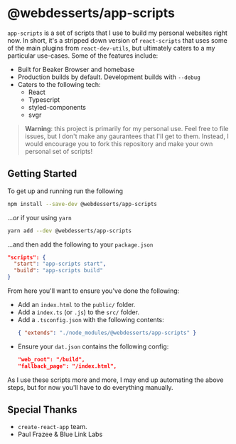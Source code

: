 # @webdesserts/app-scripts

`app-scripts` is a set of scripts that I use to build my personal websites right now. In short, it's a stripped down version of `react-scripts` that uses some of the main plugins from `react-dev-utils`, but ultimately caters to a my particular use-cases. Some of the features include:

- Built for Beaker Browser and homebase
- Production builds by default. Development builds with `--debug`
- Caters to the following tech:
  - React
  - Typescript
  - styled-components
  - svgr

> **Warning**: this project is primarily for my personal use. Feel free to file issues, but I don't make any gaurantees that I'll get to them. Instead, I would encourage you to fork this repository and make your own personal set of scripts!

## Getting Started

To get up and running run the following

```bash
npm install --save-dev @webdesserts/app-scripts
```
..._or_ if your using `yarn`

```bash
yarn add --dev @webdesserts/app-scripts
```

...and then add the following to your `package.json`

```json
"scripts": {
  "start": "app-scripts start",
  "build": "app-scripts build"
}
```

From here you'll want to ensure you've done the following:

- Add an `index.html` to the `public/` folder.
- Add a `index.ts` (or `.js`) to the `src/` folder.
- Add a `.tsconfig.json` with the following contents:
  ```json
  { "extends": "./node_modules/@webdesserts/app-scripts" }
  ```
- Ensure your `dat.json` contains the following config:
  ```json
  "web_root": "/build",
  "fallback_page": "/index.html",
  ```

As I use these scripts more and more, I may end up automating the above steps, but for now you'll have to do everything manually.

## Special Thanks

- `create-react-app` team.
- Paul Frazee & Blue Link Labs